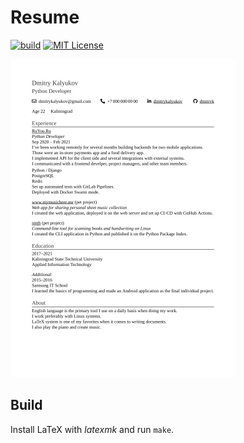 # Resume

[![build](https://img.shields.io/github/workflow/status/dmitrvk/resume/build?color=ffffff&style=flat-square)](https://github.com/dmitrvk/resume/actions)
[![MIT License](https://img.shields.io/github/license/dmitrvk/resume?color=ffffff&style=flat-square)](https://github.com/dmitrvk/resume/blob/master/LICENSE)

<img src="resume.jpg" alt="Resume" width="360"/>

## Build

Install LaTeX with *latexmk* and run `make`.
